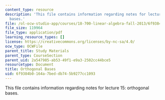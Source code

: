 ```yaml
---
content_type: resource
description: 'This file contains information regarding notes for lecture 15: orthogonal
  bases.'
file: /ol-ocw-studio-app/courses/18-700-linear-algebra-fall-2013/6f9384b0164a7beddb745b9277cc1093_MIT18_700F13_orthgnl_base.pdf
file_size: 119964
file_type: application/pdf
learning_resource_types: []
license: https://creativecommons.org/licenses/by-nc-sa/4.0/
ocw_type: OCWFile
parent_title: Study Materials
parent_type: CourseSection
parent_uid: 2a547985-ab53-49f1-e9a3-2502cc44bce5
resourcetype: Document
title: Orthogonal Bases
uid: 6f9384b0-164a-7bed-db74-5b9277cc1093
---
```

This file contains information regarding notes for lecture 15: orthogonal bases.